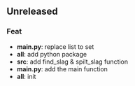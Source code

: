 ## Unreleased

### Feat

- **main.py**: replace list to set
- **all**: add python package
- **src**: add find_slag & spilt_slag function
- **main.py**: add the main function
- **all**: init
